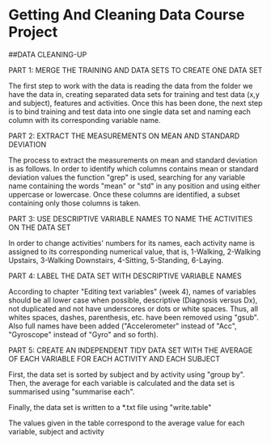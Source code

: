 # Getting And Cleaning Data Course Project

##DATA CLEANING-UP

PART 1: MERGE THE TRAINING AND DATA SETS TO CREATE ONE DATA SET

The first step to work with the data is reading the data from the folder we have the data in, creating separated data sets for training and test data (x,y and subject), features and activities.
Once this has been done, the next step is to bind training and test data into one single data set and naming each column with its corresponding variable name.

PART 2: EXTRACT THE MEASUREMENTS ON MEAN AND STANDARD DEVIATION

The process to extract the measurements on mean and standard deviation is as follows. In order to identify which columns contains mean or standard deviation values the function "grep" is used, searching for any variable name containing the words "mean" or "std" in any position and using either uppercase or lowercase. Once these columns are identified, a subset containing only those columns is taken.

PART 3: USE DESCRIPTIVE VARIABLE NAMES TO NAME THE ACTIVITIES ON THE DATA SET

In order to change activities' numbers for its names, each activity name is assigned to its corresponding numerical value, that is, 1-Walking, 2-Walking Upstairs, 3-Walking Downstairs, 4-Sitting, 5-Standing, 6-Laying.

PART 4: LABEL THE DATA SET WITH DESCRIPTIVE VARIABLE NAMES

According to chapter "Editing text variables" (week 4), names of variables should be all lower case when possible, descriptive (Diagnosis versus Dx), not duplicated and not have underscores or dots or white spaces. Thus, all whites spaces, dashes, parenthesis, etc. have been removed using "gsub". Also full names have been added ("Accelerometer" instead of "Acc", "Gyroscope" instead of "Gyro" and so forth).

PART 5: CREATE AN INDEPENDENT TIDY DATA SET WITH THE AVERAGE OF EACH VARIABLE FOR EACH ACTIVITY AND EACH SUBJECT

First, the data set is sorted by subject and by activity using "group by". Then, the average for each variable is calculated and the data set is summarised using "summarise each".

Finally, the data set is written to a *.txt file using "write.table"

The values given in the table correspond to the average value for each variable, subject and activity
